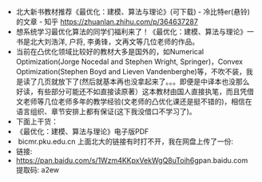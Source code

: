 - 北大新书教材推荐《最优化：建模、算法与理论》(可下载) - 冷比特er(悬铃)的文章 - 知乎
  https://zhuanlan.zhihu.com/p/364637287
- 想系统学习最优化算法的同学们福利来了！《最优化：建模、算法与理论》一书是北大刘浩洋, 户将, 李勇锋，文再文等几位老师的作品。
- 当前在凸优化领域比较好的教材大多是国外的，如Numerical Optimization(Jorge Nocedal and Stephen Wright, Springer)，Convex Optimization(Stephen Boyd and Lieven Vandenberghe)等，不吹不装，我是读了几页就放下了(然后就基本再也没拿起来了。。。即便是中译本也没那么好读，有些部分可能还不如直接读原著）这本教材由国人直接执笔，而且凭借文老师等几位老师多年的教学经验(文老师的凸优化课还是挺不错的)，相信在语言组织、章节安排上都有保证(这下我没借口不学习了)。
- 下面上干货：
- 《最优化：建模、算法与理论》电子版PDF
- ​
  bicmr.pku.edu.cn
  上面北大的链接有时打不开，我在网盘上传了一份:
- 链接:
- https://pan.baidu.com/s/1Wzm4KKpxVekWgQ8uToih6g
  ​
  pan.baidu.com
  提取码: a2ew
